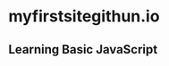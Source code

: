 # myfirstsitegithun.io
<!DOCTYPE html>
<html>
    <head>
    <title>Basic JavaScript</title>
</head>
<body>
    <h2>Learning Basic JavaScript</h2>
    <script>
        //all javascript code resides here
    </script>
</body>
</html>
